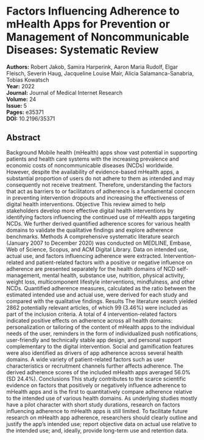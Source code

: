 # Factors Influencing Adherence to mHealth Apps for Prevention or Management of Noncommunicable Diseases: Systematic Review

**Authors:** Robert Jakob, Samira Harperink, Aaron Maria Rudolf, Elgar Fleisch, Severin Haug, Jacqueline Louise Mair, Alicia Salamanca-Sanabria, Tobias Kowatsch  
**Year:** 2022  
**Journal:** Journal of Medical Internet Research  
**Volume:** 24  
**Issue:** 5  
**Pages:** e35371  
**DOI:** 10.2196/35371  

## Abstract
Background            Mobile health (mHealth) apps show vast potential in supporting patients and health care systems with the increasing prevalence and economic costs of noncommunicable diseases (NCDs) worldwide. However, despite the availability of evidence-based mHealth apps, a substantial proportion of users do not adhere to them as intended and may consequently not receive treatment. Therefore, understanding the factors that act as barriers to or facilitators of adherence is a fundamental concern in preventing intervention dropouts and increasing the effectiveness of digital health interventions.                                Objective            This review aimed to help stakeholders develop more effective digital health interventions by identifying factors influencing the continued use of mHealth apps targeting NCDs. We further derived quantified adherence scores for various health domains to validate the qualitative findings and explore adherence benchmarks.                                Methods            A comprehensive systematic literature search (January 2007 to December 2020) was conducted on MEDLINE, Embase, Web of Science, Scopus, and ACM Digital Library. Data on intended use, actual use, and factors influencing adherence were extracted. Intervention-related and patient-related factors with a positive or negative influence on adherence are presented separately for the health domains of NCD self-management, mental health, substance use, nutrition, physical activity, weight loss, multicomponent lifestyle interventions, mindfulness, and other NCDs. Quantified adherence measures, calculated as the ratio between the estimated intended use and actual use, were derived for each study and compared with the qualitative findings.                                Results            The literature search yielded 2862 potentially relevant articles, of which 99 (3.46%) were included as part of the inclusion criteria. A total of 4 intervention-related factors indicated positive effects on adherence across all health domains: personalization or tailoring of the content of mHealth apps to the individual needs of the user, reminders in the form of individualized push notifications, user-friendly and technically stable app design, and personal support complementary to the digital intervention. Social and gamification features were also identified as drivers of app adherence across several health domains. A wide variety of patient-related factors such as user characteristics or recruitment channels further affects adherence. The derived adherence scores of the included mHealth apps averaged 56.0% (SD 24.4%).                                Conclusions            This study contributes to the scarce scientific evidence on factors that positively or negatively influence adherence to mHealth apps and is the first to quantitatively compare adherence relative to the intended use of various health domains. As underlying studies mostly have a pilot character with short study durations, research on factors influencing adherence to mHealth apps is still limited. To facilitate future research on mHealth app adherence, researchers should clearly outline and justify the app’s intended use; report objective data on actual use relative to the intended use; and, ideally, provide long-term use and retention data.

